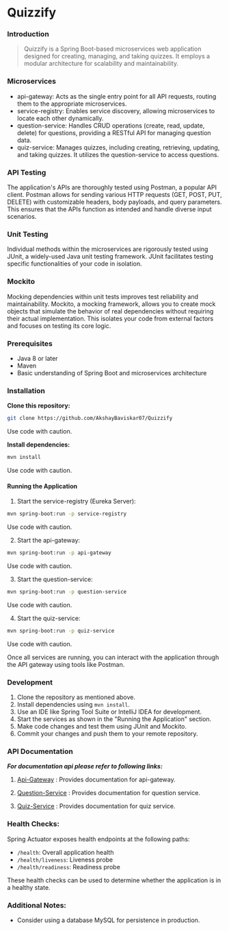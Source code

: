 # Quizzify

### Introduction

>Quizzify is a Spring Boot-based microservices web application designed for creating, managing, and taking quizzes. It employs a modular architecture for scalability and maintainability.

### Microservices
- api-gateway: Acts as the single entry point for all API requests, routing them to the appropriate microservices.
- service-registry: Enables service discovery, allowing microservices to locate each other dynamically.
- question-service: Handles CRUD operations (create, read, update, delete) for questions, providing a RESTful API for managing question data.
- quiz-service: Manages quizzes, including creating, retrieving, updating, and taking quizzes. It utilizes the question-service to access questions.

### API Testing

The application's APIs are thoroughly tested using Postman, a popular API client. Postman allows for sending various HTTP requests (GET, POST, PUT, DELETE) with customizable headers, body payloads, and query parameters. This ensures that the APIs function as intended and handle diverse input scenarios.

### Unit Testing

Individual methods within the microservices are rigorously tested using JUnit, a widely-used Java unit testing framework. JUnit facilitates testing specific functionalities of your code in isolation.

### Mockito

Mocking dependencies within unit tests improves test reliability and maintainability. Mockito, a mocking framework, allows you to create mock objects that simulate the behavior of real dependencies without requiring their actual implementation. This isolates your code from external factors and focuses on testing its core logic.

### Prerequisites

- Java 8 or later
- Maven 
- Basic understanding of Spring Boot and microservices architecture

### Installation

**Clone this repository:**
```Bash
git clone https://github.com/AkshayBaviskar07/Quizzify
```
Use code with caution.

**Install dependencies:**
```Bash
mvn install
```
Use code with caution.

#### Running the Application

1. Start the service-registry (Eureka Server):
```Bash
mvn spring-boot:run -p service-registry
```
Use code with caution.

2. Start the api-gateway:
```Bash
mvn spring-boot:run -p api-gateway
```
Use code with caution.

3. Start the question-service:
```Bash
mvn spring-boot:run -p question-service
```
Use code with caution.

4. Start the quiz-service:
```Bash
mvn spring-boot:run -p quiz-service
```
Use code with caution.

Once all services are running, you can interact with the application through the API gateway using tools like Postman.

### Development

1. Clone the repository as mentioned above.
2. Install dependencies using `mvn install`.
3. Use an IDE like Spring Tool Suite or IntelliJ IDEA for development.
4. Start the services as shown in the "Running the Application" section.
5. Make code changes and test them using JUnit and Mockito.
6. Commit your changes and push them to your remote repository.

### API Documentation

***For documentation api please refer to following links:***

1. [Api-Gateway](https://web.postman.co/workspace/Quiz-Application-Api~a78e2a2e-2be5-413f-92a6-bbfd64df67bb/collection/31938115-b2679b6b-75ad-4937-8fde-fcd876438ef8?action=share&source=copy-link&creator=31938115) : 
Provides documentation for api-gateway.

2. [Question-Service](https://web.postman.co/workspace/Quiz-Application-Api~a78e2a2e-2be5-413f-92a6-bbfd64df67bb/collection/31938115-e4465fd1-e7a6-468c-88a5-12e116fa617e?action=share&source=copy-link&creator=31938115) : Provides documentation for question service.

3. [Quiz-Service](https://web.postman.co/workspace/Quiz-Application-Api~a78e2a2e-2be5-413f-92a6-bbfd64df67bb/collection/31938115-b9c13727-735c-4416-9e1c-92b5ecfae82d?action=share&source=copy-link&creator=31938115) : Provides documentation for quiz service.

### Health Checks:

Spring Actuator exposes health endpoints at the following paths:

- `/health`: Overall application health
- `/health/liveness`: Liveness probe
- `/health/readiness`: Readiness probe

These health checks can be used to determine whether the application is in a healthy state.

### Additional Notes:

- Consider using a database MySQL  for persistence in production.